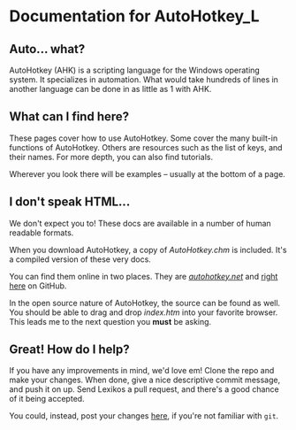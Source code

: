 # Documentation for AutoHotkey_L



## Auto... what?



AutoHotkey (AHK) is a scripting language for the Windows operating system.  It specializes in 
automation.  What would take hundreds of lines in another language can be done in as little as 1 with AHK.

## What can I find here?

These pages cover how to use AutoHotkey.  Some cover the many built-in functions of AutoHotkey.  Others are resources such as the list of keys, and their names.  For more depth, you can also find tutorials.

Wherever you look there will be examples – usually at  the bottom of a page.

## I don't speak HTML...

We don't expect you to!  These docs are available in a number of human readable formats.

When you download AutoHotkey, a copy of *AutoHotkey.chm* is included.  It's a compiled version of these very docs.

You can find them online in two places.  They are [*autohotkey.net*](http://l.autohotkey.net/) and [right here](http://lexikos.github.com/AutoHotkey_L-Docs/docs/AutoHotkey.htm) on GitHub.

In the open source nature of AutoHotkey, the source can be found as well.  You should be able to drag and drop *index.htm* into your favorite browser.  This leads me to the next question you **must** be asking.

## Great!  How do I help?

If you have any improvements in mind, we'd love em!  Clone the repo and make your changes.  When done, give a nice descriptive commit message, and push it on up.  Send Lexikos a pull request, and there's a good chance of it being accepted.

You could, instead, post your changes [here](http://www.autohotkey.com/forum/viewtopic.php?p=501793#501793), if you're not familiar with `git`.



